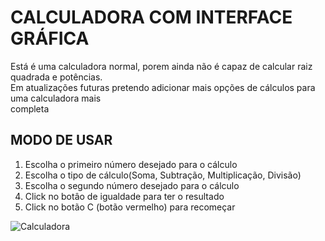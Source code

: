 <h1>CALCULADORA COM INTERFACE GRÁFICA</h1>
<p>  Está é uma calculadora normal, porem ainda não é capaz de calcular raiz quadrada e potências.<br>
    Em atualizações futuras pretendo adicionar mais opções de cálculos para uma calculadora mais <br>
    completa </p>
<h2>MODO DE USAR</h2>
<ol>
    <li>Escolha o primeiro número desejado para o cálculo</li>
    <li>Escolha o tipo de cálculo(Soma, Subtração, Multiplicação, Divisão)</li>
    <li>Escolha o segundo número desejado para o cálculo</li>
    <li>Click no botâo de igualdade para ter o resultado</li>
    <li>Click no botão C (botão vermelho) para recomeçar</li>
</ol>
<img src="https://github.com/dysoouz/Calculadora/blob/master/Executavel/img/calculadora.png" alt="Calculadora">
